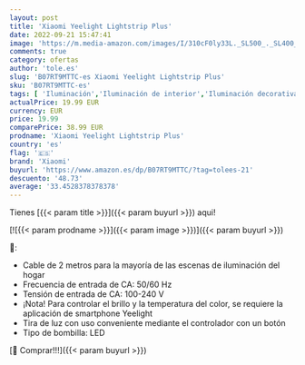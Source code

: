 ```yaml
---
layout: post
title: 'Xiaomi Yeelight Lightstrip Plus'
date: 2022-09-21 15:47:41
image: 'https://m.media-amazon.com/images/I/310cF0ly33L._SL500_._SL400_.jpg'
comments: true
category: ofertas
author: 'tole.es'
slug: 'B07RT9MTTC-es Xiaomi Yeelight Lightstrip Plus'
sku: 'B07RT9MTTC-es'
tags: [ 'Iluminación','Iluminación de interior','Iluminación decorativa y para usos específicos de interior','Tiras LED de interior','xiaomi','yeelight','🇪🇸', ]
actualPrice: 19.99 EUR
currency: EUR
price: 19.99
comparePrice: 38.99 EUR
prodname: 'Xiaomi Yeelight Lightstrip Plus'
country: 'es'
flag: '🇪🇸'
brand: 'Xiaomi'
buyurl: 'https://www.amazon.es/dp/B07RT9MTTC/?tag=tolees-21'
descuento: '48.73'
average: '33.4528378378378'
---
```


Tienes [{{< param title >}}]({{< param buyurl >}}) aqui!

[![{{< param prodname >}}]({{< param image >}})]({{< param buyurl >}})

🔎:

- Cable de 2 metros para la mayoría de las escenas de iluminación del hogar
- Frecuencia de entrada de CA: 50/60 Hz
- Tensión de entrada de CA: 100-240 V
- ¡Nota! Para controlar el brillo y la temperatura del color, se requiere la aplicación de smartphone Yeelight
- Tira de luz con uso conveniente mediante el controlador con un botón
- Tipo de bombilla: LED

[🛒 Comprar!!!]({{< param buyurl >}})
